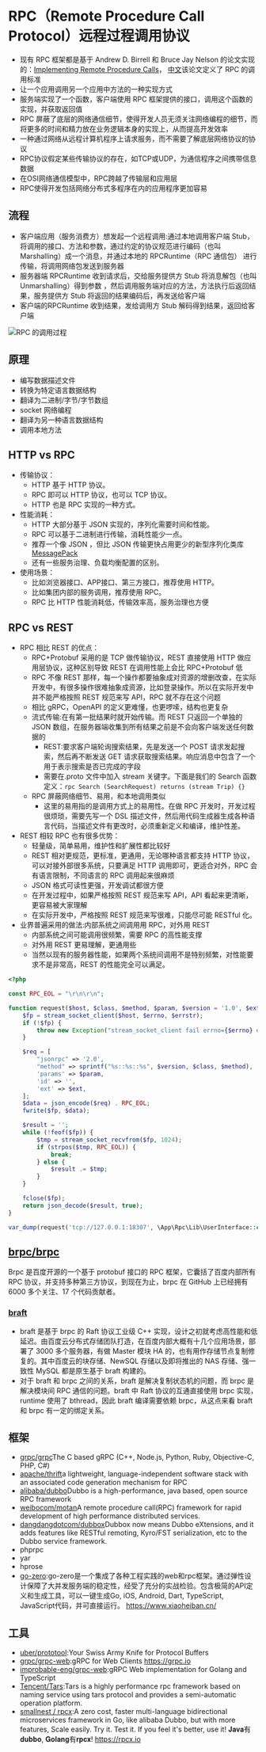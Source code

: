 # RPC（Remote Procedure Call Protocol）远程过程调用协议

* 现有 RPC 框架都是基于 Andrew D. Birrell 和 Bruce Jay Nelson 的论文实现的：[Implementing Remote Procedure Calls](http://www.cs.cmu.edu/~dga/15-712/F07/papers/birrell842.pdf)， [中文](https://www.jianshu.com/p/91be39f72c74)该论文定义了 RPC 的调用标准
* 让一个应用调用另一个应用中方法的一种实现方式
* 服务端实现了一个函数，客户端使用 RPC 框架提供的接口，调用这个函数的实现，并获取返回值
* RPC 屏蔽了底层的网络通信细节，使得开发人员无须关注网络编程的细节，而将更多的时间和精力放在业务逻辑本身的实现上，从而提高开发效率
* 一种通过网络从远程计算机程序上请求服务，而不需要了解底层网络协议的协议
* RPC协议假定某些传输协议的存在，如TCP或UDP，为通信程序之间携带信息数据
* 在OSI网络通信模型中，RPC跨越了传输层和应用层
* RPC使得开发包括网络分布式多程序在内的应用程序更加容易

## 流程

* 客户端应用（服务消费方）想发起一个远程调用:通过本地调用客户端 Stub，将调用的接口、方法和参数，通过约定的协议规范进行编码（也叫 Marshalling）成一个消息，并通过本地的 RPCRuntime（RPC 通信包） 进行传输，将调用网络包发送到服务器
* 服务器端 RPCRuntime 收到请求后，交给服务提供方 Stub 将消息解包（也叫 Unmarshalling）得到参数 ，然后调用服务端对应的方法，方法执行后返回结果，服务提供方 Stub 将返回的结果编码后，再发送给客户端
* 客户端的RPCRuntime 收到结果，发给调用方 Stub 解码得到结果，返回给客户端

![RPC 的调用过程](../_static/How_rpc_works.jpeg "Optional title")

## 原理

* 编写数据描述文件
* 转换为特定语言数据结构
* 翻译为二进制/字节/字节数组
* socket 网络编程
* 翻译为另一种语言数据结构
* 调用本地方法

## HTTP vs RPC

* 传输协议：
    - HTTP 基于 HTTP 协议。
    - RPC 即可以 HTTP 协议，也可以 TCP 协议。
    - HTTP 也是 RPC 实现的一种方式。
* 性能消耗：
    - HTTP 大部分基于 JSON 实现的，序列化需要时间和性能。
    - RPC 可以基于二进制进行传输，消耗性能少一点。
    - 推荐一个像 JSON ，但比 JSON 传输更快占用更少的新型序列化类库 [MessagePack](https://msgpack.org/)
    - 还有一些服务治理、负载均衡配置的区别。
* 使用场景：
    - 比如浏览器接口、APP接口、第三方接口，推荐使用 HTTP。
    - 比如集团内部的服务调用，推荐使用 RPC。
    - RPC 比 HTTP 性能消耗低，传输效率高，服务治理也方便

## RPC vs REST

* RPC 相比 REST 的优点：
    - RPC+Protobuf 采用的是 TCP 做传输协议，REST 直接使用 HTTP 做应用层协议，这种区别导致 REST 在调用性能上会比 RPC+Protobuf 低
    - RPC 不像 REST 那样，每一个操作都要抽象成对资源的增删改查，在实际开发中，有很多操作很难抽象成资源，比如登录操作。所以在实际开发中并不能严格按照 REST 规范来写 API，RPC 就不存在这个问题
    - 相比 gRPC，OpenAPI 的定义更难懂，也更啰嗦，结构也更复杂
    - 流式传输:在有第一批结果时就开始传输。而 REST 只返回一个单独的 JSON 数组，在服务器端收集到所有结果之前是不会向客户端发送任何数据的
        + REST:要求客户端轮询搜索结果，先是发送一个 POST 请求发起搜索，然后再不断发送 GET 请求获取搜索结果。响应消息中包含了一个用于表示搜索是否已完成的字段
        + 需要在.proto 文件中加入 stream 关键字。下面是我们的 Search 函数定义：`rpc Search (SearchRequest) returns (stream Trip) {}`
    - RPC 屏蔽网络细节、易用，和本地调用类似
        + 这里的易用指的是调用方式上的易用性。在做 RPC 开发时，开发过程很烦琐，需要先写一个 DSL 描述文件，然后用代码生成器生成各种语言代码，当描述文件有更改时，必须重新定义和编译，维护性差。
* REST 相较 RPC 也有很多优势：
    - 轻量级，简单易用，维护性和扩展性都比较好
    - REST 相对更规范，更标准，更通用，无论哪种语言都支持 HTTP 协议，可以对接外部很多系统，只要满足 HTTP 调用即可，更适合对外，RPC 会有语言限制，不同语言的 RPC 调用起来很麻烦
    - JSON 格式可读性更强，开发调试都很方便
    - 在开发过程中，如果严格按照 REST 规范来写 API，API 看起来更清晰，更容易被大家理解
    - 在实际开发中，严格按照 REST 规范来写很难，只能尽可能 RESTful 化。
* 业界普遍采用的做法:内部系统之间调用用 RPC，对外用 REST
    - 内部系统之间可能调用很频繁，需要 RPC 的高性能支撑
    - 对外用 REST 更易理解，更通用些
    - 当然以现有的服务器性能，如果两个系统间调用不是特别频繁，对性能要求不是非常高，REST 的性能完全可以满足。

```php
<?php

const RPC_EOL = "\r\n\r\n";

function request($host, $class, $method, $param, $version = '1.0', $ext = []) {
    $fp = stream_socket_client($host, $errno, $errstr);
    if (!$fp) {
        throw new Exception("stream_socket_client fail errno={$errno} errstr={$errstr}");
    }

    $req = [
        "jsonrpc" => '2.0',
        "method" => sprintf("%s::%s::%s", $version, $class, $method),
        'params' => $param,
        'id' => '',
        'ext' => $ext,
    ];
    $data = json_encode($req) . RPC_EOL;
    fwrite($fp, $data);

    $result = '';
    while (!feof($fp)) {
        $tmp = stream_socket_recvfrom($fp, 1024);
        if (strpos($tmp, RPC_EOL)) {
            break;
        } else {
            $result .= $tmp;
        }
    }

    fclose($fp);
    return json_decode($result, true);
}

var_dump(request('tcp://127.0.0.1:18307', \App\Rpc\Lib\UserInterface::class, 'getList',  [1, 2], "1.0"));
```

##  [brpc/brpc](https://github.com/brpc/brpc)

Brpc 是百度开源的一个基于 protobuf 接口的 RPC 框架，它囊括了百度内部所有 RPC 协议，并支持多种第三方协议，到现在为止，brpc 在 GitHub 上已经拥有 6000 多个关注、17 个代码贡献者。

### [braft](link)

* braft 是基于 brpc 的 Raft 协议工业级 C++ 实现，设计之初就考虑高性能和低延迟。由百度云分布式存储团队打造，在百度内部大概有十几个应用场景，部署了 3000 多个服务器，有做 Master 模块 HA 的，也有用作存储节点复制修复的。其中百度云的块存储、NewSQL 存储以及即将推出的 NAS 存储、强一致性 MySQL 都是原生基于 braft 构建的。
* 对于 braft 和 brpc 之间的关系，braft 是解决复制状态机的问题，而 brpc 是解决模块间 RPC 通信的问题。braft 中 Raft 协议的互通直接使用 brpc 实现，runtime 使用了 bthread，因此 braft 编译需要依赖 brpc，从这点来看 braft 和 brpc 有一定的绑定关系。

## 框架

* [grpc/grpc](https://github.com/grpc/grpc)The C based gRPC (C++, Node.js, Python, Ruby, Objective-C, PHP, C#)
* [apache/thrift](https://github.com/apache/thrift)a lightweight, language-independent software stack with an associated code generation mechanism for RPC
* [alibaba/dubbo](https://github.com/alibaba/dubbo)Dubbo is a high-performance, java based, open source RPC framework
* [weibocom/motan](https://github.com/weibocom/motan)A remote procedure call(RPC) framework for rapid development of high performance distributed services.
* [dangdangdotcom/dubbox](https://github.com/dangdangdotcom/dubbox)Dubbox now means Dubbo eXtensions, and it adds features like RESTful remoting, Kyro/FST serialization, etc to the Dubbo service framework.
* phprpc
* yar
* hprose
* [go-zero](https://github.com/tal-tech/go-zero):go-zero是一个集成了各种工程实践的web和rpc框架。通过弹性设计保障了大并发服务端的稳定性，经受了充分的实战检验。包含极简的API定义和生成工具，可以一键生成Go, iOS, Android, Dart, TypeScript, JavaScript代码，并可直接运行。 https://www.xiaoheiban.cn/

## 工具

* [uber/prototool](https://github.com/uber/prototool):Your Swiss Army Knife for Protocol Buffers
* [grpc/grpc-web](https://github.com/grpc/grpc-web):gRPC for Web Clients https://grpc.io
* [improbable-eng/grpc-web](https://github.com/improbable-eng/grpc-web):gRPC Web implementation for Golang and TypeScript
* [Tencent/Tars](https://github.com/Tencent/Tars):Tars is a highly performance rpc framework based on naming service using tars protocol and provides a semi-automatic operation platform.
* [smallnest / rpcx](https://github.com/smallnest/rpcx):A zero cost, faster multi-language bidirectional microservices framework in Go, like alibaba Dubbo, but with more features, Scale easily. Try it. Test it. If you feel it's better, use it! 𝐉𝐚𝐯𝐚有𝐝𝐮𝐛𝐛𝐨, 𝐆𝐨𝐥𝐚𝐧𝐠有𝐫𝐩𝐜𝐱! https://rpcx.io
